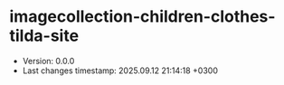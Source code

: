 <!--
@since 2025.09.12, 20:51
@changed 2025.09.12, 20:51
-->

# imagecollection-children-clothes-tilda-site

- Version: 0.0.0
- Last changes timestamp: 2025.09.12 21:14:18 +0300
